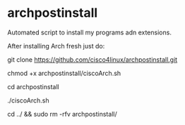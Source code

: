 # archpostinstall
Automated script to install my programs adn extensions.

After installing Arch fresh just do:

git clone https://github.com/cisco4linux/archpostinstall.git

chmod +x archpostinstall/ciscoArch.sh

cd archpostinstall

./ciscoArch.sh

cd ../ && sudo rm -rfv archpostinstall/
